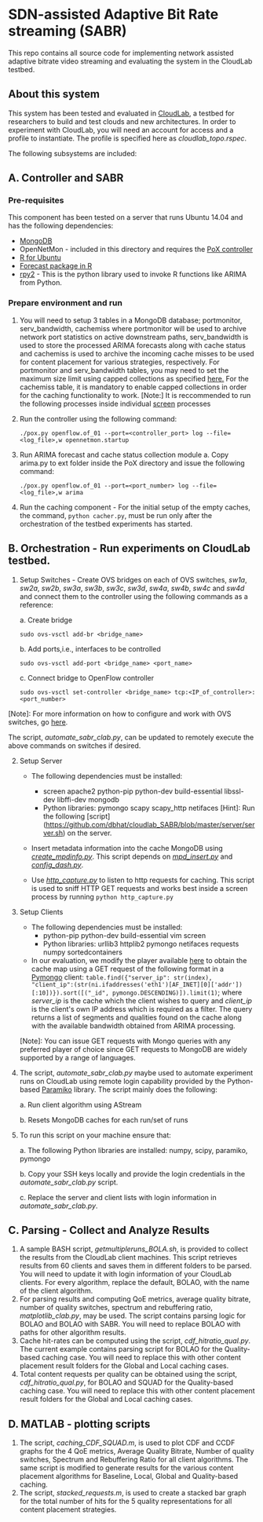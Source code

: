 # SDN-assisted Adaptive Bit Rate streaming (SABR)
This repo contains all source code for implementing network assisted adaptive bitrate video streaming and evaluating the system in the CloudLab testbed.

## About this system
This system has been tested and evaluated in [CloudLab](https://www.cloudlab.us/), a testbed for researchers to build and test clouds and new architectures.
In order to experiment with CloudLab, you will need an account for access and a profile to instantiate. The profile is specified here as <i>cloudlab_topo.rspec</i>.

The following subsystems are included:

## A. Controller and SABR

### Pre-requisites
This component has been tested on a server that runs Ubuntu 14.04 and has the following dependencies:

* [MongoDB](https://docs.mongodb.com/manual/tutorial/install-mongodb-on-ubuntu/)
* OpenNetMon - included in this directory and requires the [PoX controller](https://github.com/noxrepo/pox)
* [R for Ubuntu](https://cran.r-project.org/bin/linux/ubuntu/README.html)
* [Forecast package in R](https://cran.r-project.org/web/packages/forecast/forecast.pdf)
* [rpy2](https://rpy2.readthedocs.io/en/version_2.8.x/) - This is the python library used to invoke R functions like ARIMA from Python.

### Prepare environment and run
1. You will need to setup 3 tables in a MongoDB database; portmonitor, serv_bandwidth, cachemiss where portmonitor will be used to archive network port statistics on active downstream paths, serv_bandwidth is used to store the processed ARIMA forecasts along with cache status and cachemiss is used to archive the incoming cache misses to be used for content placement for various strategies, respectively. For portmonitor and serv_bandwidth tables, you may need to set the maximum size limit using capped collections as specified [here.](https://docs.mongodb.com/manual/core/capped-collections/) For the cachemiss table, it is mandatory to enable capped collections in order for the caching functionality to work. 
[Note:] It is reccommended to run the following processes inside individual [screen](https://www.gnu.org/software/screen/manual/screen.html) processes
2. Run the controller using the following command:
   
      `./pox.py openflow.of_01 --port=<controller_port> log --file=<log_file>,w opennetmon.startup`
3. Run ARIMA forecast and cache status collection module
   a. Copy arima.py to ext folder inside the PoX directory and issue the following command: 
      
      `./pox.py openflow.of_01 --port=<port_number> log --file=<log_file>,w arima`
4. Run the caching component - For the initial setup of the empty caches, the command, `python cacher.py`, must be run only after the orchestration of the testbed experiments has started.

## B. Orchestration - Run experiments on CloudLab testbed.
1. Setup Switches - Create OVS bridges on each of OVS switches, <i>sw1a</i>, <i>sw2a</i>, <i>sw2b</i>, <i>sw3a</i>, <i>sw3b</i>, <i>sw3c</i>, <i>sw3d</i>, <i>sw4a</i>, <i>sw4b</i>, <i>sw4c</i> and <i>sw4d</i> and connect them to the controller using the following commands as a reference:
   
   a. Create bridge
   
   `sudo ovs-vsctl add-br <bridge_name>`
   
   b. Add ports,i.e., interfaces to be controlled
   
   `sudo ovs-vsctl add-port <bridge_name> <port_name>`
   
   c. Connect bridge to OpenFlow controller
   
   `sudo ovs-vsctl set-controller <bridge_name> tcp:<IP_of_controller>:<port_number>`
   
[Note]: For more information on how to configure and work with OVS switches, go [here](http://docs.openvswitch.org/en/latest/tutorials/).

The script, <i>automate_sabr_clab.py</i>, can be updated to remotely execute the above commands on switches if desired.

2. Setup Server 
    * The following dependencies must be installed:
      * screen apache2 python-pip python-dev build-essential libssl-dev libffi-dev mongodb
      * Python libraries: pymongo scapy scapy_http netifaces
    [Hint]: Run the following [script] (https://github.com/dbhat/cloudlab_SABR/blob/master/server/server.sh) on the server.
    
    * Insert metadata information into the cache MongoDB using [<i>create_mpdinfo.py</i>](https://github.com/dbhat/cloudlab_SABR/blob/master/server/create_mpdinfo.py). This script depends on [<i>mpd_insert.py</i>](https://github.com/dbhat/cloudlab_SABR/blob/master/server/mpd_insert.py) and [<i>config_dash.py</i>](https://github.com/dbhat/cloudlab_SABR/blob/master/server/config_dash.py).
    * Use [<i>http_capture.py</i>](https://github.com/dbhat/cloudlab_SABR/blob/master/server/http_capture.py) to listen to http requests for caching. This script is used to sniff HTTP GET requests and works best inside a screen process by running 
    `python http_capture.py`
3. Setup Clients 
    * The following dependencies must be installed:
      * python-pip python-dev build-essential vim screen
      * Python libraries: urllib3 httplib2 pymongo netifaces requests numpy sortedcontainers 
    * In our evaluation, we modify the player available [here](https://github.com/pari685/AStream.git) to obtain the cache map using a GET request of the following format in a [Pymongo](https://api.mongodb.com/python/current/) client: `table.find({"server_ip": str(index), "client_ip":(str(ni.ifaddresses('eth1')[AF_INET][0]['addr'])[:10])}).sort([("_id", pymongo.DESCENDING)]).limit(1)`; where <i>server_ip</i> is the cache which the client wishes to query and <i>client_ip</i> is the client's own IP address which is required as a filter. The query returns a list of segments and qualities found on the cache along with the available bandwidth obtained from ARIMA processing. 
    
    [Note]: You can issue GET requests with Mongo queries with any preferred player of choice since GET requests to MongoDB are widely supported by a range of languages.
4. The script, <i>automate_sabr_clab.py</i> maybe used to automate experiment runs on CloudLab using remote login capability provided by the Python-based [Paramiko](http://www.paramiko.org/) library. The script mainly does the following:
  
    a. Run client algorithm using AStream
  
    b. Resets MongoDB caches for each run/set of runs

5. To run this script on your machine ensure that:

    a. The following Python libraries are installed: numpy, scipy, paramiko, pymongo
  
    b. Copy your SSH keys locally and provide the login credentials in the <i>automate_sabr_clab.py</i> script.
  
    c. Replace the server and client lists with login information in <i>automate_sabr_clab.py</i>.

## C. Parsing - Collect and Analyze Results
1. A sample BASH script, <i>getmultipleruns_BOLA.sh</i>, is provided to collect the results from the CloudLab client machines. This script retrieves results from 60 clients and saves them in different folders to be parsed. You will need to update it with login information of your CloudLab clients. For every algorithm, replace the default, BOLAO, with the name of the client algorithm.
2. For parsing results and computing QoE metrics, average quality bitrate, number of quality switches, spectrum and rebuffering ratio, <i>matplotlib_clab.py</i>, may be used. The script contains parsing logic for BOLAO and BOLAO with SABR. You will need to replace BOLAO with paths for other algorithm results.
3. Cache hit-rates can be computed using the script, <i>cdf_hitratio_qual.py</i>. The current example contains parsing script for BOLAO for the Quality-based caching case. You will need to replace this with other content placement result folders for the Global and Local caching cases.
4. Total content requests per quality can be obtained using the script, <i>cdf_hitratio_qual.py</i>, for BOLAO and SQUAD for the Quality-based caching case. You will need to replace this with other content placement result folders for the Global and Local caching cases.
## D. MATLAB - plotting scripts
1. The script, <i>caching_CDF_SQUAD.m</i>, is used to plot CDF and CCDF graphs for the 4 QoE metrics, Average Quality Bitrate, Number of quality switches, Spectrum and Rebuffering Ratio for all client algorithms. The same script is modified to generate results for the various content placement algorithms for Baseline, Local, Global and Quality-based caching.
2. The script, <i>stacked_requests.m</i>, is used to create a stacked bar graph for the total number of hits for the 5 quality representations for all content placement strategies.


